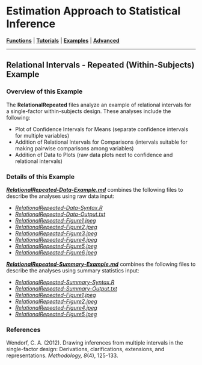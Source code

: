 # Estimation Approach to Statistical Inference

[**Functions**](../../A-Functions) | 
[**Tutorials**](../../B-Tutorials) | 
[**Examples**](../../C-Examples) | 
[**Advanced**](../../D-Advanced)

---

## Relational Intervals - Repeated (Within-Subjects) Example

### Overview of this Example

The **RelationalRepeated** files analyze an example of relational intervals for a single-factor within-subjects design. These analyses include the following:

- Plot of Confidence Intervals for Means (separate confidence intervals for multiple variables)
- Addition of Relational Intervals for Comparisons (intervals suitable for making pairwise comparisons among variables)
- Addition of Data to Plots (raw data plots next to confidence and relational intervals)

### Details of this Example
 
[_**RelationalRepeated-Data-Example.md**_](./RelationalRepeated-Data-Example.md) combines the following files to describe the analyses using raw data input:

- [_RelationalRepeated-Data-Syntax.R_](./RelationalRepeated-Data-Syntax.R)
- [_RelationalRepeated-Data-Output.txt_](./RelationalRepeated-Data-Output.txt)
- [_RelationalRepeated-Figure1.jpeg_](./RelationalRepeated-Figure1.jpeg)
- [_RelationalRepeated-Figure2.jpeg_](./RelationalRepeated-Figure2.jpeg)
- [_RelationalRepeated-Figure3.jpeg_](./RelationalRepeated-Figure3.jpeg)
- [_RelationalRepeated-Figure4.jpeg_](./RelationalRepeated-Figure4.jpeg)
- [_RelationalRepeated-Figure5.jpeg_](./RelationalRepeated-Figure5.jpeg)
- [_RelationalRepeated-Figure6.jpeg_](./RelationalRepeated-Figure6.jpeg)

[**_RelationalRepeated-Summary-Example.md_**](./RelationalRepeated-Summary-Example.md) combines the following files to describe the analyses using summary statistics input:

- [_RelationalRepeated-Summary-Syntax.R_](./RelationalRepeated-Summary-Syntax.R)
- [_RelationalRepeated-Summary-Output.txt_](./RelationalRepeated-Summary-Output.txt)
- [_RelationalRepeated-Figure1.jpeg_](./RelationalRepeated-Figure1.jpeg)
- [_RelationalRepeated-Figure2.jpeg_](./RelationalRepeated-Figure2.jpeg)
- [_RelationalRepeated-Figure4.jpeg_](./RelationalRepeated-Figure4.jpeg)
- [_RelationalRepeated-Figure5.jpeg_](./RelationalRepeated-Figure5.jpeg)

### References

Wendorf, C. A. (2012). Drawing inferences from multiple intervals in the single-factor design: Derivations, clarifications, extensions, and representations. _Methodology, 8_(4), 125-133.
